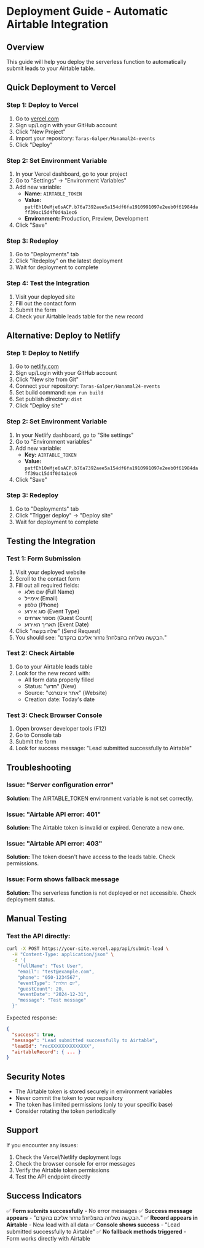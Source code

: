 # Deployment Guide - Automatic Airtable Integration

## Overview
This guide will help you deploy the serverless function to automatically submit leads to your Airtable table.

## Quick Deployment to Vercel

### Step 1: Deploy to Vercel
1. Go to [vercel.com](https://vercel.com)
2. Sign up/Login with your GitHub account
3. Click "New Project"
4. Import your repository: `Taras-Galper/Hanamal24-events`
5. Click "Deploy"

### Step 2: Set Environment Variable
1. In your Vercel dashboard, go to your project
2. Go to "Settings" → "Environment Variables"
3. Add new variable:
   - **Name:** `AIRTABLE_TOKEN`
   - **Value:** `patfEh10eMje6sACP.b76a7392aee5a154df6fa1910991097e2eeb0f61984daff39ac15d4f0d4a1ec6`
   - **Environment:** Production, Preview, Development
4. Click "Save"

### Step 3: Redeploy
1. Go to "Deployments" tab
2. Click "Redeploy" on the latest deployment
3. Wait for deployment to complete

### Step 4: Test the Integration
1. Visit your deployed site
2. Fill out the contact form
3. Submit the form
4. Check your Airtable leads table for the new record

## Alternative: Deploy to Netlify

### Step 1: Deploy to Netlify
1. Go to [netlify.com](https://netlify.com)
2. Sign up/Login with your GitHub account
3. Click "New site from Git"
4. Connect your repository: `Taras-Galper/Hanamal24-events`
5. Set build command: `npm run build`
6. Set publish directory: `dist`
7. Click "Deploy site"

### Step 2: Set Environment Variable
1. In your Netlify dashboard, go to "Site settings"
2. Go to "Environment variables"
3. Add new variable:
   - **Key:** `AIRTABLE_TOKEN`
   - **Value:** `patfEh10eMje6sACP.b76a7392aee5a154df6fa1910991097e2eeb0f61984daff39ac15d4f0d4a1ec6`
4. Click "Save"

### Step 3: Redeploy
1. Go to "Deployments" tab
2. Click "Trigger deploy" → "Deploy site"
3. Wait for deployment to complete

## Testing the Integration

### Test 1: Form Submission
1. Visit your deployed website
2. Scroll to the contact form
3. Fill out all required fields:
   - שם מלא (Full Name)
   - אימייל (Email)
   - טלפון (Phone)
   - סוג אירוע (Event Type)
   - מספר אורחים (Guest Count)
   - תאריך האירוע (Event Date)
4. Click "שלח בקשה" (Send Request)
5. You should see: "הבקשה נשלחה בהצלחה! נחזור אליכם בהקדם."

### Test 2: Check Airtable
1. Go to your Airtable leads table
2. Look for the new record with:
   - All form data properly filled
   - Status: "חדש" (New)
   - Source: "אתר אינטרנט" (Website)
   - Creation date: Today's date

### Test 3: Check Browser Console
1. Open browser developer tools (F12)
2. Go to Console tab
3. Submit the form
4. Look for success message: "Lead submitted successfully to Airtable"

## Troubleshooting

### Issue: "Server configuration error"
**Solution:** The AIRTABLE_TOKEN environment variable is not set correctly.

### Issue: "Airtable API error: 401"
**Solution:** The Airtable token is invalid or expired. Generate a new one.

### Issue: "Airtable API error: 403"
**Solution:** The token doesn't have access to the leads table. Check permissions.

### Issue: Form shows fallback message
**Solution:** The serverless function is not deployed or not accessible. Check deployment status.

## Manual Testing

### Test the API directly:
```bash
curl -X POST https://your-site.vercel.app/api/submit-lead \
  -H "Content-Type: application/json" \
  -d '{
    "fullName": "Test User",
    "email": "test@example.com",
    "phone": "050-1234567",
    "eventType": "יום הולדת",
    "guestCount": 20,
    "eventDate": "2024-12-31",
    "message": "Test message"
  }'
```

Expected response:
```json
{
  "success": true,
  "message": "Lead submitted successfully to Airtable",
  "leadId": "recXXXXXXXXXXXXXX",
  "airtableRecord": { ... }
}
```

## Security Notes

- The Airtable token is stored securely in environment variables
- Never commit the token to your repository
- The token has limited permissions (only to your specific base)
- Consider rotating the token periodically

## Support

If you encounter any issues:
1. Check the Vercel/Netlify deployment logs
2. Check the browser console for error messages
3. Verify the Airtable token permissions
4. Test the API endpoint directly

## Success Indicators

✅ **Form submits successfully** - No error messages
✅ **Success message appears** - "הבקשה נשלחה בהצלחה! נחזור אליכם בהקדם."
✅ **Record appears in Airtable** - New lead with all data
✅ **Console shows success** - "Lead submitted successfully to Airtable"
✅ **No fallback methods triggered** - Form works directly with Airtable
